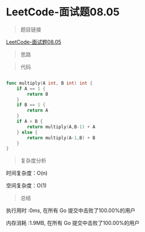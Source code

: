 # LeetCode-面试题08.05

>题目链接

[LeetCode-面试题08.05](https://leetcode-cn.com/problems/recursive-mulitply-lcci/)

> 思路


>代码

```go

func multiply(A int, B int) int {
    if A == 1 {
        return B
    }
    if B == 1 {
        return A
    }
    if A > B {
        return multiply(A,B-1) + A
    } else {
        return multiply(A-1,B) + B
    }   
}


```

>复杂度分析

时间复杂度：O(n)

空间复杂度：O(1)

>总结

执行用时 :0ms, 在所有 Go 提交中击败了100.00%的用户

内存消耗 :1.9MB, 在所有 Go 提交中击败了100.00%的用户
